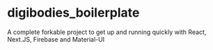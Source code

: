 # digibodies_boilerplate
A complete forkable project to get up and running quickly with React, Next.JS, Firebase and Material-UI

